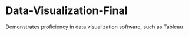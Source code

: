 # Data-Visualization-Final
Demonstrates proficiency in data visualization software, such as Tableau
